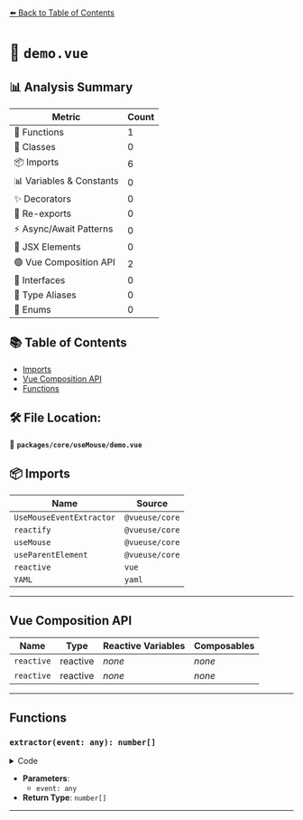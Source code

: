 [⬅️ Back to Table of Contents](../../../index.md)

# 📄 `demo.vue`

## 📊 Analysis Summary

| Metric | Count |
|--------|-------|
| 🔧 Functions | 1 |
| 🧱 Classes | 0 |
| 📦 Imports | 6 |
| 📊 Variables & Constants | 0 |
| ✨ Decorators | 0 |
| 🔄 Re-exports | 0 |
| ⚡ Async/Await Patterns | 0 |
| 💠 JSX Elements | 0 |
| 🟢 Vue Composition API | 2 |
| 📐 Interfaces | 0 |
| 📑 Type Aliases | 0 |
| 🎯 Enums | 0 |

## 📚 Table of Contents

- [Imports](#imports)
- [Vue Composition API](#vue-composition-api)
- [Functions](#functions)

## 🛠️ File Location:
📂 **`packages/core/useMouse/demo.vue`**

## 📦 Imports

| Name | Source |
|------|--------|
| `UseMouseEventExtractor` | `@vueuse/core` |
| `reactify` | `@vueuse/core` |
| `useMouse` | `@vueuse/core` |
| `useParentElement` | `@vueuse/core` |
| `reactive` | `vue` |
| `YAML` | `yaml` |


---

## Vue Composition API

| Name | Type | Reactive Variables | Composables |
|------|------|-------------------|-------------|
| `reactive` | reactive | *none* | *none* |
| `reactive` | reactive | *none* | *none* |


---

## Functions

### `extractor(event: any): number[]`

<details><summary>Code</summary>

```ts
(event) => {
  if (event instanceof MouseEvent)
    return [event.offsetX, event.offsetY]
  else
    return null
}
```
</details>

- **Parameters**:
  - `event: any`
- **Return Type**: `number[]`

---